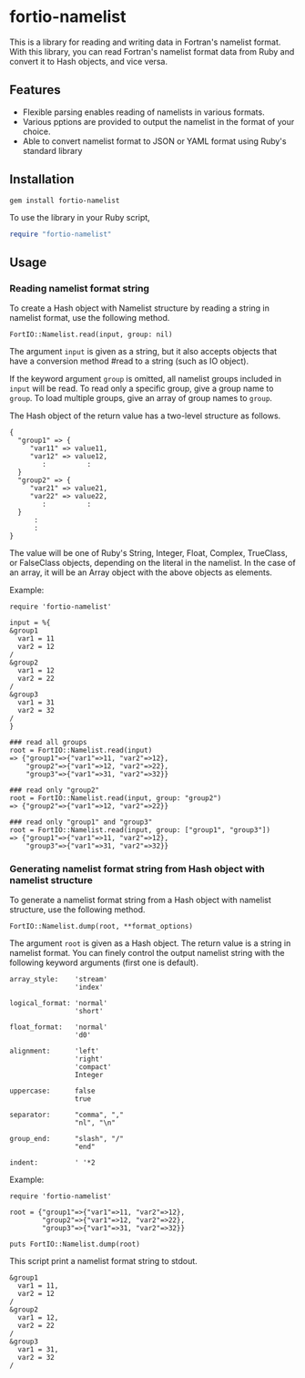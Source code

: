 fortio-namelist
===============

This is a library for reading and writing data in Fortran's namelist format. With this library, you can read Fortran's namelist format data from Ruby and convert it to Hash objects, and vice versa. 

Features
--------

* Flexible parsing enables reading of namelists in various formats.
* Various pptions are provided to output the namelist in the format of your choice.
* Able to convert namelist format to JSON or YAML format using Ruby's standard library

Installation
------------

    gem install fortio-namelist

To use the library in your Ruby script, 

```ruby
require "fortio-namelist"
```

Usage
-----------

### Reading namelist format string

To create a Hash object with Namelist structure by reading a string in namelist format, use the following method.

    FortIO::Namelist.read(input, group: nil)

The argument `input` is given as a string, but it also accepts objects that have a conversion method #read to a string (such as IO object). 

If the keyword argument `group` is omitted, all namelist groups included in `input` will be read. To read only a specific group, give a group name to `group`. To load multiple groups, give an array of group names to `group`.

The Hash object of the return value has a two-level structure as follows.

    {
      "group1" => {
         "var11" => value11,
         "var12" => value12, 
            :          :
      }
      "group2" => {
         "var21" => value21,
         "var22" => value22,
            :          :
      }
          :        
          :
    }

The value will be one of Ruby's String, Integer, Float, Complex, TrueClass, or FalseClass objects, depending on the literal in the namelist. In the case of an array, it will be an Array object with the above objects as elements.

Example:

    require 'fortio-namelist'
    
    input = %{
    &group1
      var1 = 11
      var2 = 12
    /
    &group2
      var1 = 12
      var2 = 22
    /
    &group3
      var1 = 31
      var2 = 32
    /
    }

    ### read all groups
    root = FortIO::Namelist.read(input)
    => {"group1"=>{"var1"=>11, "var2"=>12},
        "group2"=>{"var1"=>12, "var2"=>22},
        "group3"=>{"var1"=>31, "var2"=>32}}
    
    ### read only "group2"
    root = FortIO::Namelist.read(input, group: "group2")
    => {"group2"=>{"var1"=>12, "var2"=>22}}
    
    ### read only "group1" and "group3"
    root = FortIO::Namelist.read(input, group: ["group1", "group3"])
    => {"group1"=>{"var1"=>11, "var2"=>12}, 
        "group3"=>{"var1"=>31, "var2"=>32}}

### Generating namelist format string from Hash object with namelist structure

To generate a namelist format string from a Hash object with namelist structure, use the following method.

    FortIO::Namelist.dump(root, **format_options)

The argument `root` is given as a Hash object. The return value is a string in namelist format. You can finely control the output namelist string with the following keyword arguments (first one is default).

    array_style:    'stream'
                    'index'   
                    
    logical_format: 'normal'
                    'short'

    float_format:   'normal'
                    'd0'

    alignment:      'left'
                    'right'
                    'compact'
                    Integer

    uppercase:      false
                    true
    
    separator:      "comma", ","
                    "nl", "\n"

    group_end:      "slash", "/"
                    "end"
                    
    indent:         ' '*2

Example:

    require 'fortio-namelist'

    root = {"group1"=>{"var1"=>11, "var2"=>12},
            "group2"=>{"var1"=>12, "var2"=>22},
            "group3"=>{"var1"=>31, "var2"=>32}}
    
    puts FortIO::Namelist.dump(root)

This script print a namelist format string to stdout.

    &group1
      var1 = 11,
      var2 = 12
    /
    &group2
      var1 = 12,
      var2 = 22
    /
    &group3
      var1 = 31,
      var2 = 32
    /
